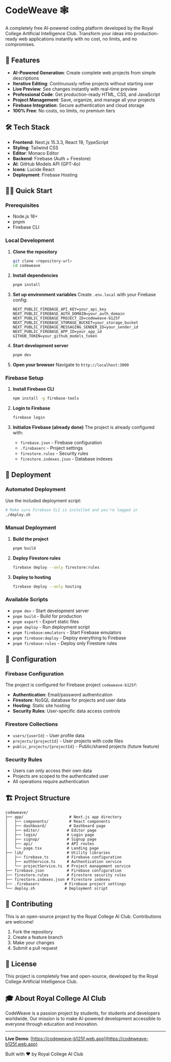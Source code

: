 # CodeWeave 🕸️

A completely free AI-powered coding platform developed by the Royal College Artificial Intelligence Club. Transform your ideas into production-ready web applications instantly with no cost, no limits, and no compromises.

## 🚀 Features

- **AI-Powered Generation**: Create complete web projects from simple descriptions
- **Iterative Editing**: Continuously refine projects without starting over
- **Live Preview**: See changes instantly with real-time preview
- **Professional Code**: Get production-ready HTML, CSS, and JavaScript
- **Project Management**: Save, organize, and manage all your projects
- **Firebase Integration**: Secure authentication and cloud storage
- **100% Free**: No costs, no limits, no premium tiers

## 🛠️ Tech Stack

- **Frontend**: Next.js 15.3.3, React 19, TypeScript
- **Styling**: Tailwind CSS
- **Editor**: Monaco Editor
- **Backend**: Firebase (Auth + Firestore)
- **AI**: GitHub Models API (GPT-4o)
- **Icons**: Lucide React
- **Deployment**: Firebase Hosting

## 🏃‍♂️ Quick Start

### Prerequisites

- Node.js 18+ 
- pnpm
- Firebase CLI

### Local Development

1. **Clone the repository**
   ```bash
   git clone <repository-url>
   cd codeweave
   ```

2. **Install dependencies**
   ```bash
   pnpm install
   ```

3. **Set up environment variables**
   Create `.env.local` with your Firebase config:
   ```env
   NEXT_PUBLIC_FIREBASE_API_KEY=your_api_key
   NEXT_PUBLIC_FIREBASE_AUTH_DOMAIN=your_auth_domain
   NEXT_PUBLIC_FIREBASE_PROJECT_ID=codeweave-b125f
   NEXT_PUBLIC_FIREBASE_STORAGE_BUCKET=your_storage_bucket
   NEXT_PUBLIC_FIREBASE_MESSAGING_SENDER_ID=your_sender_id
   NEXT_PUBLIC_FIREBASE_APP_ID=your_app_id
   GITHUB_TOKEN=your_github_models_token
   ```

4. **Start development server**
   ```bash
   pnpm dev
   ```

5. **Open your browser**
   Navigate to `http://localhost:3000`

### Firebase Setup

1. **Install Firebase CLI**
   ```bash
   npm install -g firebase-tools
   ```

2. **Login to Firebase**
   ```bash
   firebase login
   ```

3. **Initialize Firebase (already done)**
   The project is already configured with:
   - `firebase.json` - Firebase configuration
   - `.firebaserc` - Project settings
   - `firestore.rules` - Security rules
   - `firestore.indexes.json` - Database indexes

## 🚀 Deployment

### Automated Deployment

Use the included deployment script:

```bash
# Make sure Firebase CLI is installed and you're logged in
./deploy.sh
```

### Manual Deployment

1. **Build the project**
   ```bash
   pnpm build
   ```

2. **Deploy Firestore rules**
   ```bash
   firebase deploy --only firestore:rules
   ```

3. **Deploy to hosting**
   ```bash
   firebase deploy --only hosting
   ```

### Available Scripts

- `pnpm dev` - Start development server
- `pnpm build` - Build for production
- `pnpm export` - Export static files
- `pnpm deploy` - Run deployment script
- `pnpm firebase:emulators` - Start Firebase emulators
- `pnpm firebase:deploy` - Deploy everything to Firebase
- `pnpm firebase:rules` - Deploy only Firestore rules

## 🔧 Configuration

### Firebase Configuration

The project is configured for Firebase project `codeweave-b125f`:

- **Authentication**: Email/password authentication
- **Firestore**: NoSQL database for projects and user data
- **Hosting**: Static site hosting
- **Security Rules**: User-specific data access controls

### Firestore Collections

- `users/{userId}` - User profile data
- `projects/{projectId}` - User projects with code files
- `public_projects/{projectId}` - Public/shared projects (future feature)

### Security Rules

- Users can only access their own data
- Projects are scoped to the authenticated user
- All operations require authentication

## 🏗️ Project Structure

```
codeweave/
├── app/                    # Next.js app directory
│   ├── components/         # React components
│   ├── dashboard/          # Dashboard page
│   ├── editor/            # Editor page
│   ├── login/             # Login page
│   ├── signup/            # Signup page
│   ├── api/               # API routes
│   └── page.tsx           # Landing page
├── lib/                   # Utility libraries
│   ├── firebase.ts        # Firebase configuration
│   ├── authService.ts     # Authentication service
│   └── projectService.ts  # Project management service
├── firebase.json          # Firebase configuration
├── firestore.rules        # Firestore security rules
├── firestore.indexes.json # Firestore indexes
├── .firebaserc           # Firebase project settings
└── deploy.sh             # Deployment script
```

## 🤝 Contributing

This is an open-source project by the Royal College AI Club. Contributions are welcome!

1. Fork the repository
2. Create a feature branch
3. Make your changes
4. Submit a pull request

## 📄 License

This project is completely free and open-source, developed by the Royal College Artificial Intelligence Club.

## 🎓 About Royal College AI Club

CodeWeave is a passion project by students, for students and developers worldwide. Our mission is to make AI-powered development accessible to everyone through education and innovation.

---

**Live Demo**: [https://codeweave-b125f.web.app](https://codeweave-b125f.web.app)

Built with ❤️ by Royal College AI Club
